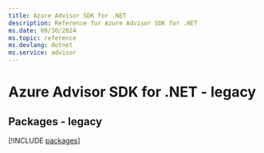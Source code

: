 ```yaml
---
title: Azure Advisor SDK for .NET
description: Reference for Azure Advisor SDK for .NET
ms.date: 09/30/2024
ms.topic: reference
ms.devlang: dotnet
ms.service: advisor
---
```

# Azure Advisor SDK for .NET - legacy
## Packages - legacy
[!INCLUDE [packages](advisor-index.md)]